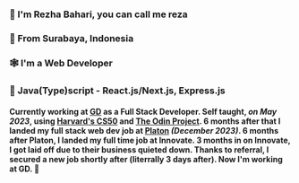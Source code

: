 ### 👋 I'm Rezha Bahari, you can call me reza
### 📍 From Surabaya, Indonesia
### 🕸️ I'm a Web Developer
### 🔧 Java(Type)script - React.js/Next.js, Express.js

#### Currently working at [GD](https://gdbusiness.id/) as a Full Stack Developer. Self taught, *on May 2023*, using [Harvard's CS50](https://pll.harvard.edu/course/cs50-introduction-computer-science) and [The Odin Project](https://www.theodinproject.com). 6 months after that I landed my full stack web dev job at [Platon](https://platon.co.id/) *(December 2023)*. 6 months after Platon, I landed my full time job at Innovate. 3 months in on Innovate, I got laid off due to their business quieted down. Thanks to referral, I secured a new job shortly after (literrally 3 days after). Now I'm working at GD. 🚀

<!--
**rezha4/rezha4** is a ✨ _special_ ✨ repository because its `README.md` (this file) appears on your GitHub profile.

Here are some ideas to get you started:

- 🔭 I’m currently working on ...
- 🌱 I’m currently learning ...
- 👯 I’m looking to collaborate on ...
- 🤔 I’m looking for help with ...
- 💬 Ask me about ...
- 📫 How to reach me: ...
- 😄 Pronouns: ...
- ⚡ Fun fact: ...
-->
